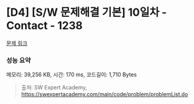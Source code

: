 # [D4] [S/W 문제해결 기본] 10일차 - Contact - 1238 

[문제 링크](https://swexpertacademy.com/main/code/problem/problemDetail.do?contestProbId=AV15B1cKAKwCFAYD) 

### 성능 요약

메모리: 39,256 KB, 시간: 170 ms, 코드길이: 1,710 Bytes



> 출처: SW Expert Academy, https://swexpertacademy.com/main/code/problem/problemList.do